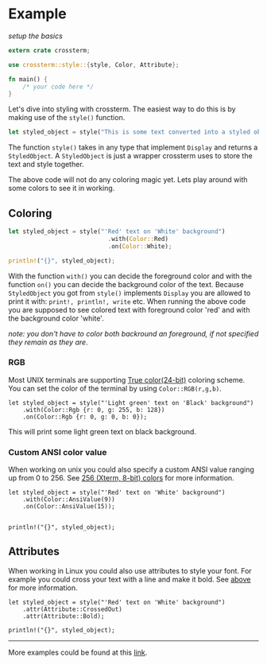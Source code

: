 # Example

_setup the basics_
```rust
extern crate crossterm;

use crossterm::style::{style, Color, Attribute};

fn main() {
    /* your code here */
}
```

Let's dive into styling with crossterm. The easiest way to do this is by making use of the `style()` function.

```rust
let styled_object = style("This is some text converted into a styled object");
```

The function `style()` takes in any type that implement `Display`
and returns a `StyledObject`. A `StyledObject` is just a wrapper crossterm uses to store the text and style together.

The above code will not do any coloring magic yet. Lets play around with some colors to see it in working.

## Coloring
```rust
let styled_object = style("'Red' text on 'White' background")
                            .with(Color::Red)
                            .on(Color::White);

println!("{}", styled_object);
```

With the function `with()` you can decide the foreground color and with the function `on()` you can decide the background color of the text.
Because `StyledObject` you got from `style()` implements `Display` you are allowed to print it with: `print!, println!, write` etc.
When running the above code you are supposed to see colored text with foreground color 'red' and with the background color 'white'.

_note: you don't have to color both backround an foreground, if not specified they remain as they are_.

### RGB
Most UNIX terminals are supporting [True color(24-bit)](https://en.wikipedia.org/wiki/Color_depth#True_color_(24-bit)) coloring scheme.
You can set the color of the terminal by using `Color::RGB(r,g,b)`.

```
let styled_object = style("'Light green' text on 'Black' background")
    .with(Color::Rgb {r: 0, g: 255, b: 128})
    .on(Color::Rgb {r: 0, g: 0, b: 0});
```
This will print some light green text on black background.

### Custom ANSI color value
When working on unix you could also specify a custom ANSI value ranging up from 0 to 256.
See [256 (Xterm, 8-bit) colors](https://jonasjacek.github.io/colors/) for more information.

```
let styled_object = style("'Red' text on 'White' background")
    .with(Color::AnsiValue(9))
    .on(Color::AnsiValue(15));


println!("{}", styled_object);
```

## Attributes
When working in Linux you could also use attributes to style your font. For example you could cross your text with a line and make it bold.
See [above](styling.md#Attributes) for more information.

```
let styled_object = style("'Red' text on 'White' background")
    .attr(Attribute::CrossedOut)
    .attr(Attribute::Bold);

println!("{}", styled_object);
```

---------------------------------------------------------------------------------------------------------------------------------------------
More examples could be found at this [link](https://github.com/TimonPost/crossterm/blob/master/examples/color/mod.rs).